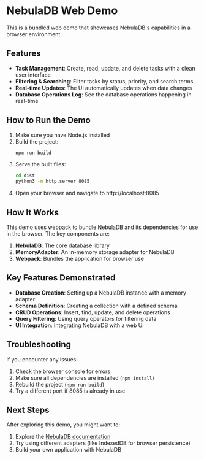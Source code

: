 # NebulaDB Web Demo

This is a bundled web demo that showcases NebulaDB's capabilities in a browser environment.

## Features

- **Task Management**: Create, read, update, and delete tasks with a clean user interface
- **Filtering & Searching**: Filter tasks by status, priority, and search terms
- **Real-time Updates**: The UI automatically updates when data changes
- **Database Operations Log**: See the database operations happening in real-time

## How to Run the Demo

1. Make sure you have Node.js installed
2. Build the project:
   ```bash
   npm run build
   ```
3. Serve the built files:
   ```bash
   cd dist
   python3 -m http.server 8085
   ```
4. Open your browser and navigate to http://localhost:8085

## How It Works

This demo uses webpack to bundle NebulaDB and its dependencies for use in the browser. The key components are:

1. **NebulaDB**: The core database library
2. **MemoryAdapter**: An in-memory storage adapter for NebulaDB
3. **Webpack**: Bundles the application for browser use

## Key Features Demonstrated

- **Database Creation**: Setting up a NebulaDB instance with a memory adapter
- **Schema Definition**: Creating a collection with a defined schema
- **CRUD Operations**: Insert, find, update, and delete operations
- **Query Filtering**: Using query operators for filtering data
- **UI Integration**: Integrating NebulaDB with a web UI

## Troubleshooting

If you encounter any issues:

1. Check the browser console for errors
2. Make sure all dependencies are installed (`npm install`)
3. Rebuild the project (`npm run build`)
4. Try a different port if 8085 is already in use

## Next Steps

After exploring this demo, you might want to:

1. Explore the [NebulaDB documentation](https://github.com/Nom-nom-hub/NebulaDB)
2. Try using different adapters (like IndexedDB for browser persistence)
3. Build your own application with NebulaDB
